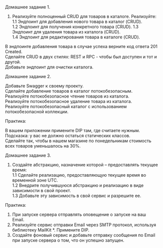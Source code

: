 Домашнее задание 1.

1. Реализуйте полноценный CRUD для товаров в каталоге. Реализуйте:  
1.1 Эндпоинт для добавления нового товара в каталог (CRUD).  
1.2 Эндпоинт для получения конкретного товара (CRUD).
1.3 Эндпоинт для удаления товара из каталога (CRUD).  
1.4 Эндпоинт для редактирования товара в каталоге (CRUD).
   
В эндпоинте добавления товара в случае успеха верните код ответа 201 Created.  
Сделайте CRUD в двух стилях: REST и RPC - чтобы был доступен и тот и другой.  
Добавьте эндпоинт для очистки каталога.

Домашнее задание 2.

Добавьте Swagger к своему проекту.  
Сделайте добавление товаров в каталог потокобезопасным.  
Реализуйте потокобезопасное чтение товаров из каталога.  
Реализуйте потокобезопасное удаление товара из каталога.  
Реализуйте потокобезопасный каталог с использованием потокобезопасной коллекции.  

Практика:

В вашем приложении примените DIP там, где считаете нужным. Подсказка: у вас не должно остаться статических классов.  
Сделайте так, чтобы в нашем магазине по понедельникам стоимость всех товаров уменьшалось на 30%.   

Домашнее задание 3.  
1. Создайте абстракцию, назначение которой – предоставлять текущее время:  
1.1 Сделайте реализацию, предоставляющую текущее время во временной зоне UTC.  
1.2 Внедрите получившуюся абстракцию и реализацию в виде зависимости в свой проект.  
1.3 Добавьте эту зависимость в свой сервис и разрешите ее.  

Практика:
1. При запуске сервера отправлять оповещение о запуске на ваш Email.  
2. Реализуйте сервис отправки Email через SMTP протокол, используя библиотеку MailKit *. Примените DIP.  
3. Создайте фоновый сервис и добавьте отправку сообщения по Email при запуске сервера о том, что он успешно запущен.  
